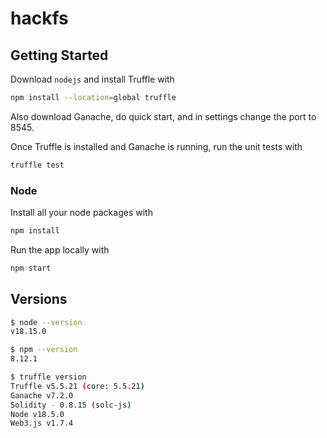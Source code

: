 # hackfs

## Getting Started
Download `nodejs` and install Truffle with

```bash
npm install --location=global truffle
```

Also download Ganache, do quick start, and in settings change the port to 8545.

Once Truffle is installed and Ganache is running, run the unit tests with
```bash
truffle test
```

### Node

Install all your node packages with
```bash
npm install
```

Run the app locally with
```bash
npm start
```

## Versions
```bash
$ node --version
v18.15.0

$ npm --version
8.12.1

$ truffle version
Truffle v5.5.21 (core: 5.5.21)
Ganache v7.2.0
Solidity - 0.8.15 (solc-js)
Node v18.5.0
Web3.js v1.7.4
```

